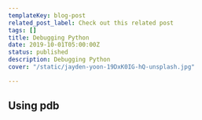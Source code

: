 ```yaml
---
templateKey: blog-post
related_post_label: Check out this related post
tags: []
title: Debugging Python
date: 2019-10-01T05:00:00Z
status: published
description: Debugging Python
cover: "/static/jayden-yoon-19DxK0IG-hQ-unsplash.jpg"

---
```

## Using pdb
